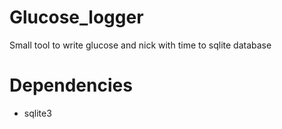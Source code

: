 # Glucose_logger

Small tool to write glucose and nick with time to sqlite database

# Dependencies
- sqlite3